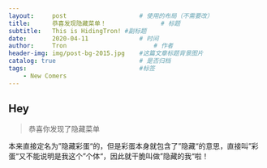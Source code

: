 ```yaml
---
layout:     post   				    # 使用的布局（不需要改）
title:      恭喜发现隐藏菜单！ 				# 标题 
subtitle:   This is HidingTron! #副标题
date:       2020-04-11 				# 时间
author:     Tron 						# 作者
header-img: img/post-bg-2015.jpg 	#这篇文章标题背景图片
catalog: true 						# 是否归档
tags:								#标签
    - New Comers
---
```


## Hey
>恭喜你发现了隐藏菜单

本来直接定名为”隐藏彩蛋“的，但是彩蛋本身就包含了”隐藏“的意思，直接叫”彩蛋“又不能说明是我这个”个体“，因此就干脆叫做”隐藏的我“啦！